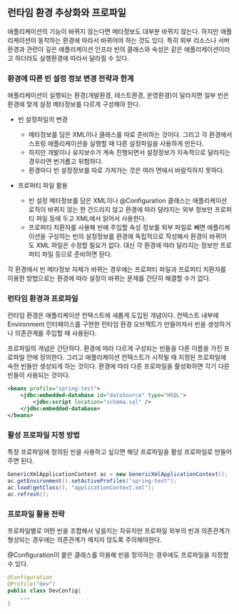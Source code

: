 ## 런타임 환경 추상화와 프로파일
애플리케이션의 기능이 바뀌지 않는다면 메타정보도 대부분 바뀌지 않는다. 하지만 애플리케이션이 동작하는 환경에 따라서 바뀌어야 하는 것도 있다. 특히 외부 리소스나 서버환경과 관련이 깊은 애플리케이션 인프라 빈의 클래스와 속성은 같은 애플리케이션이라고 하더라도 실행환경에 따라서 달라질 수 있다.

### 환경에 따른 빈 설정 정보 변경 전략과 한계
애플리케이션이 실행되는 환경(개발환경, 테스트환경, 운영환경)이 달라지면 일부 빈은 환경에 맞게 설정 메타정보를 다르게 구성해야 한다.
- 빈 설정파일의 변경
    - 메타정보를 담은 XML이나 클래스를 따로 준비하는 것이다. 그리고 각 환경에서 스프링 애플리케이션을 실행할 때 다른 설정파일을 사용하게 만든다.
    - 하지만 개발이나 유지보수가 계속 진행되면서 설정정보가 지속적으로 달라지는 경우라면 번거롭고 위험하다.
    - 환경마다 빈 설정정보를 따로 가져가는 것은 여러 면에서 바람직하지 못하다.

- 프로퍼티 파일 활용
    - 빈 설정 메타정보를 담은 XML이나 @Configuration 클래스는 애플리케이션 로직이 바뀌지 않는 한 건드리지 않고 환경에 따라 달라지는 외부 정보만 프로퍼티 파일 등에 두고 XML에서 읽어서 사용한다.
    - 프로퍼티 치환자를 사용해 빈에 주입할 속성 정보를 외부 파일로 빼면 애플리케이션을 구성하는 빈의 설정정보를 환경에 독립적으로 작성해서 환경이 바뀌어도 XML 파일은 수정할 필요가 없다. 대신 각 환경에 따라 달라지는 정보만 프로퍼티 파일 등으로 준비하면 된다.

각 환경에서 빈 메타정보 자체가 바뀌는 경우에는 프로퍼티 파일과 프로퍼티 치환자를 이용한 방법으로는 환경에 따라 설정이 바뀌는 문제를 간단히 해결할 수가 없다.

### 런타임 환경과 프로파일
런타임 환경은 애플리케이션 컨텍스트에 새롭게 도입된 개념이다. 컨텍스트 내부에 Environment 인터페이스를 구현한 런타임 환경 오브젝트가 만들어져서 빈을 생성하거나 의존관계를 주입할 때 사용된다.

프로파일의 개념은 간단하다. 환경에 따라 다르게 구성되는 빈들을 다른 이름을 가진 프로파일 안에 정의한다. 그리고 애플리케이션 컨텍스트가 시작될 때 지정된 프로파일에 속한 빈들만 생성되게 하는 것이다. 환경에 따라 다른 프로파일을 활성화하면 각기 다른 빈들이 사용되는 것이다.
```xml
<beans profile="spring-test">
    <jdbc:embedded-database id="dataSource" type="HSQL">
        <jdbc:script location="schema.sql" />
    </jdbc:embedded-database>
</beans>
```

### 활성 프로파일 지정 방법
특정 프로파일에 정의된 빈을 사용하고 싶으면 해당 프로파일을 활성 프로파일로 만들어주면 된다. 

```java
GenericXmlApplicationContext ac = new GenericXmlApplicationContext();
ac.getEnvironment().setActiveProfiles("spring-test");
ac.load(getClass(), "applicationContext.xml");
ac.refresh();
```

### 프로파일 활용 전략
프로파일별로 어떤 빈을 조합해서 넣을지는 자유지만 프로파일 외부의 빈과 의존관계가 형성되는 경우에는 의존관계가 깨지지 않도록 주의해야한다.

@Configuration이 붙은 클래스를 이용해 빈을 정의하는 경우에도 프로파일을 지정할 수 있다.
```java
@Configuration
@Profile("dev")
public class DevConfig{
    ...
}
```
